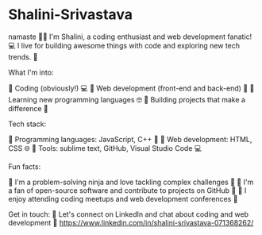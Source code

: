 # Shalini-Srivastava
namaste 🙏🏻 I'm Shalini, a coding enthusiast and web development fanatic! 💻 I live for building awesome things with code and exploring new tech trends. 🚀

What I'm into:

🔹 Coding (obviously!) 💻
🔹 Web development (front-end and back-end) 🎨
🔹 Learning new programming languages 🤓
🔹 Building projects that make a difference 🌟


Tech stack:

🔹 Programming languages: JavaScript, C++ 🤯
🔹 Web development: HTML, CSS  🌐
🔹 Tools: sublime text, GitHub, Visual Studio Code 💻

Fun facts:

🔹 I'm a problem-solving ninja and love tackling complex challenges 🤺
🔹 I'm a fan of open-source software and contribute to projects on GitHub 🤝
🔹 I enjoy attending coding meetups and web development conferences 🎉

Get in touch:
🔹 Let's connect on LinkedIn and chat about coding and web development 💬
https://www.linkedin.com/in/shalini-srivastava-071368262/
